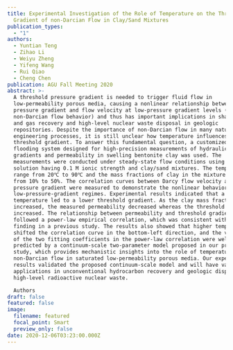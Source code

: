 ```yaml
---
title: Experimental Investigation of the Role of Temperature on the Threshold
  Gradient of non-Darcian Flow in Clay/Sand Mixtures
publication_types:
  - "1"
authors:
  - Yuntian Teng
  - Zihao Li
  - Weiyu Zheng
  - Yifeng Wang
  - Rui Qiao
  - Cheng Chen
publication: AGU Fall Meeting 2020
abstract: >-
  A threshold pressure gradient is needed to trigger fluid flow in
  low-permeability porous media, causing a nonlinear relationship between the
  pressure gradient and flow velocity at low-pressure gradient levels (i.e., the
  non-Darcian flow behavior) and thus has important implications in shale oil
  and gas recovery and high-level nuclear waste disposal in geologic
  repositories. Despite the importance of non-Darcian flow in many natural and
  engineering processes, it is still unclear how temperature influences the
  threshold gradient. To answer this fundamental question, a customized core
  flooding system designed for high-precision measurements of hydraulic
  gradients and permeability in swelling bentonite clay was used. The
  measurements were conducted under steady-state flow conditions using a NaCl
  solution having 0.1 M ionic strength and clay/sand mixtures. The temperatures
  range from 20℃ to 90℃ and the mass fractions of clay in the mixtures range
  from 10% to 50%. The correlation curves between Darcy flow velocity and
  pressure gradient were measured to demonstrate the nonlinear behaviors in the
  low-pressure-gradient regimes. Experimental results indicated that a higher
  temperature led to a lower threshold gradient. As the clay mass fraction
  increased, the measured permeability decreased whereas the threshold gradient
  increased. The relationship between permeability and threshold gradient
  followed a power-law empirical correlation, which was consistent with the
  finding in a previous study. The results also showed that higher temperatures
  shifted the correlation curve in the bottom-left direction, and the variations
  of the two fitting coefficients in the power-law correlation were well
  predicted by a continuum-scale two-parameter model proposed in our previous
  study, which provides mechanistic insights into the role of temperature on
  non-Darcian flow in saturated low-permeability porous media. Our experimental
  results validated the proposed continuum-scale model and will have valuable
  applications in unconventional hydrocarbon recovery and geologic disposal of
  high-level radioactive nuclear waste.

  Authors
draft: false
featured: false
image:
  filename: featured
  focal_point: Smart
  preview_only: false
date: 2020-12-06T03:23:00.000Z
---
```

